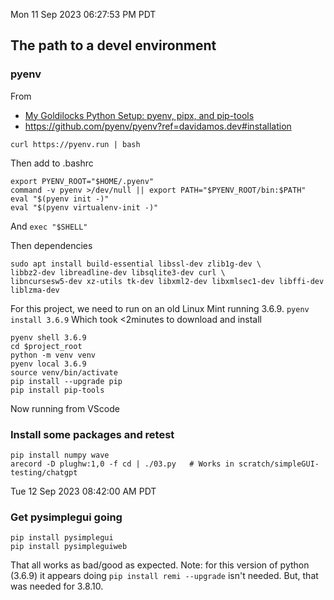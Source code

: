 Mon 11 Sep 2023 06:27:53 PM PDT

## The path to a devel environment

### pyenv
From
* [My Goldilocks Python Setup: pyenv, pipx, and pip-tools](https://davidamos.dev/my-goldilocks-python-set-up/)
* https://github.com/pyenv/pyenv?ref=davidamos.dev#installation

`curl https://pyenv.run | bash`

Then add to .bashrc
```
export PYENV_ROOT="$HOME/.pyenv"
command -v pyenv >/dev/null || export PATH="$PYENV_ROOT/bin:$PATH"
eval "$(pyenv init -)"
eval "$(pyenv virtualenv-init -)"
```
And `exec "$SHELL"`

Then dependencies
```
sudo apt install build-essential libssl-dev zlib1g-dev \
libbz2-dev libreadline-dev libsqlite3-dev curl \
libncursesw5-dev xz-utils tk-dev libxml2-dev libxmlsec1-dev libffi-dev liblzma-dev
```

For this project, we need to run on an old Linux Mint running 3.6.9.
`pyenv install 3.6.9`   Which took <2minutes to download and install

```
pyenv shell 3.6.9
cd $project_root
python -m venv venv
pyenv local 3.6.9
source venv/bin/activate
pip install --upgrade pip
pip install pip-tools
```

Now running from VScode

###  Install some packages and retest
```
pip install numpy wave
arecord -D plughw:1,0 -f cd | ./03.py   # Works in scratch/simpleGUI-testing/chatgpt
```

Tue 12 Sep 2023 08:42:00 AM PDT

### Get pysimplegui going
```
pip install pysimplegui
pip install pysimpleguiweb
```
That all works as bad/good as expected.  Note: for this version of python (3.6.9) it appears doing `pip install remi --upgrade` isn't needed.  But, that was needed for 3.8.10.